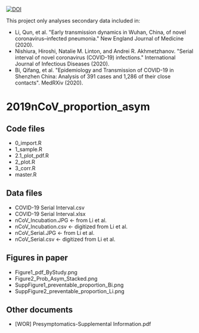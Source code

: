 <a href="https://zenodo.org/badge/latestdoi/237401439"><img src="https://zenodo.org/badge/237401439.svg" alt="DOI"></a>

This project only analyses secondary data included in:
- Li, Qun, et al. "Early transmission dynamics in Wuhan, China, of novel coronavirus–infected pneumonia." New England Journal of Medicine (2020).
- Nishiura, Hiroshi, Natalie M. Linton, and Andrei R. Akhmetzhanov. "Serial interval of novel coronavirus (COVID-19) infections." International Journal of Infectious Diseases (2020).
- Bi, Qifang, et al. "Epidemiology and Transmission of COVID-19 in Shenzhen China: Analysis of 391 cases and 1,286 of their close contacts". MedRXiv (2020).

# 2019nCoV_proportion_asym
## Code files
- 0_import.R
- 1_sample.R
- 2.1_plot_pdf.R
- 2_plot.R
- 3_corr.R
- master.R

## Data files
- COVID-19 Serial Interval.csv
- COVID-19 Serial Interval.xlsx
- nCoV_Incubation.JPG <- from Li et al.
- nCoV_Incubation.csv <- digitized from Li et al.
- nCoV_Serial.JPG <- from Li et al.
- nCoV_Serial.csv <- digitized from Li et al.

## Figures in paper
- Figure1_pdf_ByStudy.png
- Figure2_Prob_Asym_Stacked.png
- SuppFigure1_preventable_proportion_Bi.png
- SuppFigure2_preventable_proportion_Li.png

## Other documents
- [WOR] Presymptomatics-Supplemental Information.pdf
